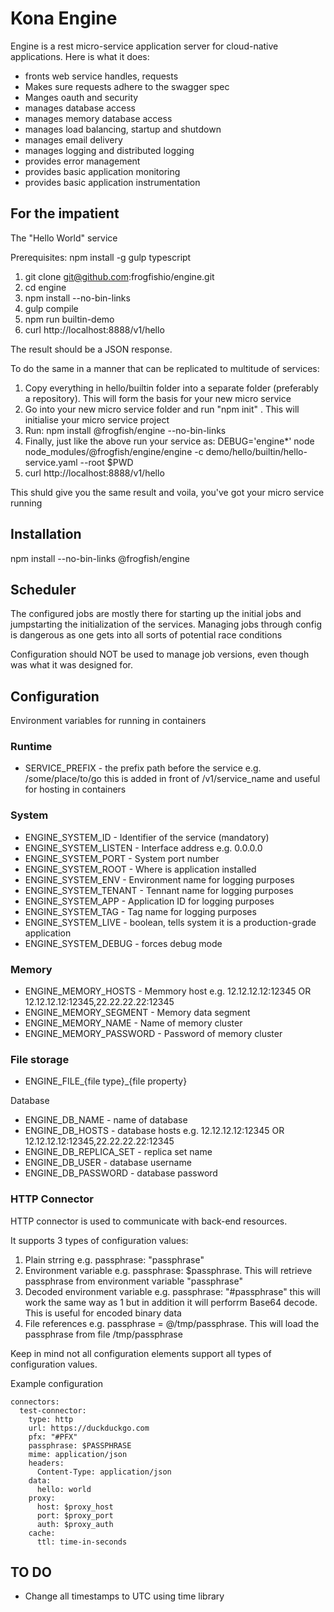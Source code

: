 # Kona Engine

Engine is a rest micro-service application server for cloud-native applications. Here is what it does:

- fronts web service handles, requests
- Makes sure requests adhere to the swagger spec
- Manges oauth and security
- manages database access
- manages memory database access
- manages load balancing, startup and shutdown
- manages email delivery
- manages logging and distributed logging
- provides error management
- provides basic application monitoring
- provides basic application instrumentation


## For the impatient

The "Hello World" service

Prerequisites: npm install -g gulp typescript

1. git clone git@github.com:frogfishio/engine.git
2. cd engine
3. npm install --no-bin-links
4. gulp compile
5. npm run builtin-demo
6. curl http://localhost:8888/v1/hello

The result should be a JSON response.

To do the same in a manner that can be replicated to multitude of services:

1. Copy everything in hello/builtin folder into a separate folder (preferably a repository). This will form the basis for your new micro service
2. Go into your new micro service folder and run "npm init" . This will initialise your micro service project
4. Run: npm install @frogfish/engine --no-bin-links
5. Finally, just like the above run your service as: DEBUG='engine\*' node node_modules/@frogfish/engine/engine -c demo/hello/builtin/hello-service.yaml --root \$PWD
6. curl http://localhost:8888/v1/hello

This shuld give you the same result and voila, you've got your micro service running

## Installation

npm install --no-bin-links @frogfish/engine

## Scheduler

The configured jobs are mostly there for starting up the initial jobs and jumpstarting
the initialization of the services. Managing jobs through config is dangerous as one
gets into all sorts of potential race conditions

Configuration should NOT be used to manage job versions, even though was what it was
designed for.

## Configuration

Environment variables for running in containers

### Runtime
- SERVICE_PREFIX - the prefix path before the service e.g. /some/place/to/go this is added
  in front of /v1/service_name and useful for hosting in containers

### System
- ENGINE_SYSTEM_ID - Identifier of the service (mandatory)
- ENGINE_SYSTEM_LISTEN - Interface address e.g. 0.0.0.0
- ENGINE_SYSTEM_PORT - System port number
- ENGINE_SYSTEM_ROOT - Where is application installed
- ENGINE_SYSTEM_ENV - Environment name for logging purposes
- ENGINE_SYSTEM_TENANT - Tennant name for logging purposes
- ENGINE_SYSTEM_APP - Application ID for logging purposes
- ENGINE_SYSTEM_TAG - Tag name for logging purposes
- ENGINE_SYSTEM_LIVE - boolean, tells system it is a production-grade application
- ENGINE_SYSTEM_DEBUG - forces debug mode

### Memory
- ENGINE_MEMORY_HOSTS - Memmory host e.g. 12.12.12.12:12345 OR 12.12.12.12:12345,22.22.22.22:12345
- ENGINE_MEMORY_SEGMENT - Memory data segment
- ENGINE_MEMORY_NAME - Name of memory cluster
- ENGINE_MEMORY_PASSWORD - Password of memory cluster

### File storage
- ENGINE_FILE_{file type}_{file property}

Database
- ENGINE_DB_NAME - name of database
- ENGINE_DB_HOSTS - database hosts e.g. 12.12.12.12:12345 OR 12.12.12.12:12345,22.22.22.22:12345
- ENGINE_DB_REPLICA_SET - replica set name
- ENGINE_DB_USER - database username
- ENGINE_DB_PASSWORD - database password

### HTTP Connector

HTTP connector is used to communicate with back-end resources.

It supports 3 types of configuration values:

1. Plain strring e.g. passphrase: "passphrase"
2. Environment variable e.g. passphrase: $passphrase. This will retrieve passphrase from environment variable "passphrase"
3. Decoded environment variable e.g. passphrase: "#passphrase" this will work the same way as 1 but in addition it will perforrm Base64 decode. This is useful for encoded binary data
4. File references e.g. passphrase = @/tmp/passphrase. This will load the passphrase from file /tmp/passphrase

Keep in mind not all configuration elements support all types of configuration values.

Example configuration
```
connectors:
  test-connector:
    type: http
    url: https://duckduckgo.com
    pfx: "#PFX"
    passphrase: $PASSPHRASE
    mime: application/json
    headers:
      Content-Type: application/json
    data:
      hello: world
    proxy:
      host: $proxy_host
      port: $proxy_port
      auth: $proxy_auth
    cache:
      ttl: time-in-seconds
```

## TO DO

- Change all timestamps to UTC using time library
